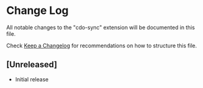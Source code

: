 # Change Log

All notable changes to the "cdo-sync" extension will be documented in this file.

Check [Keep a Changelog](http://keepachangelog.com/) for recommendations on how to structure this file.

## [Unreleased]

- Initial release